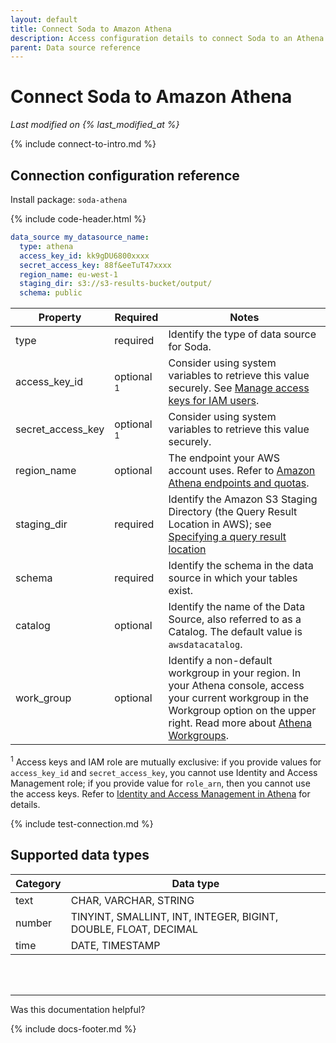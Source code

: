 ```yaml
---
layout: default
title: Connect Soda to Amazon Athena
description: Access configuration details to connect Soda to an Athena data source.
parent: Data source reference
---
```


# Connect Soda to Amazon Athena
<!--Linked to UI, access Shlink-->
*Last modified on {% last_modified_at %}*

{% include connect-to-intro.md %}

## Connection configuration reference
Install package: `soda-athena`

{% include code-header.html %}
```yaml
data_source my_datasource_name:
  type: athena
  access_key_id: kk9gDU6800xxxx
  secret_access_key: 88f&eeTuT47xxxx
  region_name: eu-west-1
  staging_dir: s3://s3-results-bucket/output/
  schema: public
```

| Property          | Required | Notes                                                      |
| ----------------- | -------- | ---------------------------------------------------------- |
| type              | required | Identify the type of data source for Soda.                 |
| access_key_id     | optional <sup>1</sup> | Consider using system variables to retrieve this value securely. See <a href="https://docs.aws.amazon.com/IAM/latest/UserGuide/id_credentials_access-keys.html" target="_blank">Manage access keys for IAM users</a>.|
| secret_access_key | optional <sup>1</sup> | Consider using system variables to retrieve this value securely. |
| region_name       | optional | The endpoint your AWS account uses. Refer to <a href="https://docs.aws.amazon.com/general/latest/gr/athena.html" target="_blank">Amazon Athena endpoints and quotas</a>. |
| staging_dir       | required | Identify the Amazon S3 Staging Directory (the Query Result Location in AWS); see <a href="https://docs.aws.amazon.com/athena/latest/ug/querying.html#query-results-specify-location" target="_blank">Specifying a query result location</a> |
| schema            | required | Identify the schema in the data source in which your tables exist. |
| catalog           | optional | Identify the name of the Data Source, also referred to as a Catalog. The default value is `awsdatacatalog`. |
| work_group        | optional | Identify a non-default workgroup in your region. In your Athena console, access your current workgroup in the Workgroup option on the upper right. Read more about <a href="https://docs.aws.amazon.com/athena/latest/ug/user-created-workgroups.html" target="_blank">Athena Workgroups</a>.

<sup>1</sup> Access keys and IAM role are mutually exclusive: if you provide values for `access_key_id` and `secret_access_key`, you cannot use Identity and Access Management role; if you provide value for `role_arn`, then you cannot use the access keys. Refer to [Identity and Access Management in Athena](https://docs.aws.amazon.com/athena/latest/ug/security-iam-athena.html) for details.

{% include test-connection.md %}

## Supported data types

| Category | Data type                                                       |
| -------- | --------------------------------------------------------------- |
| text     | CHAR, VARCHAR, STRING                                           |
| number   | TINYINT, SMALLINT, INT, INTEGER, BIGINT, DOUBLE, FLOAT, DECIMAL |
| time     | DATE, TIMESTAMP                                                 |

<br />
<br />

---

Was this documentation helpful?

<!-- LikeBtn.com BEGIN -->
<span class="likebtn-wrapper" data-theme="tick" data-i18n_like="Yes" data-ef_voting="grow" data-show_dislike_label="true" data-counter_zero_show="true" data-i18n_dislike="No"></span>
<script>(function(d,e,s){if(d.getElementById("likebtn_wjs"))return;a=d.createElement(e);m=d.getElementsByTagName(e)[0];a.async=1;a.id="likebtn_wjs";a.src=s;m.parentNode.insertBefore(a, m)})(document,"script","//w.likebtn.com/js/w/widget.js");</script>
<!-- LikeBtn.com END -->

{% include docs-footer.md %}
